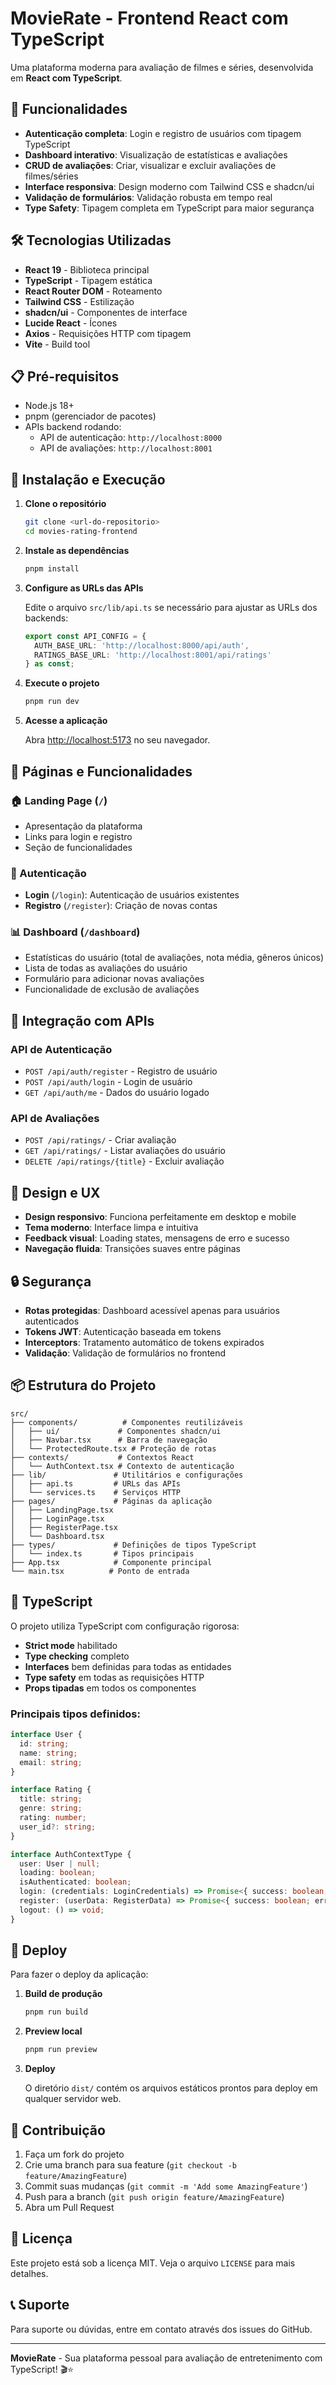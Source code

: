 # MovieRate - Frontend React com TypeScript

Uma plataforma moderna para avaliação de filmes e séries, desenvolvida em **React com TypeScript**.

## 🚀 Funcionalidades

- **Autenticação completa**: Login e registro de usuários com tipagem TypeScript
- **Dashboard interativo**: Visualização de estatísticas e avaliações
- **CRUD de avaliações**: Criar, visualizar e excluir avaliações de filmes/séries
- **Interface responsiva**: Design moderno com Tailwind CSS e shadcn/ui
- **Validação de formulários**: Validação robusta em tempo real
- **Type Safety**: Tipagem completa em TypeScript para maior segurança

## 🛠️ Tecnologias Utilizadas

- **React 19** - Biblioteca principal
- **TypeScript** - Tipagem estática
- **React Router DOM** - Roteamento
- **Tailwind CSS** - Estilização
- **shadcn/ui** - Componentes de interface
- **Lucide React** - Ícones
- **Axios** - Requisições HTTP com tipagem
- **Vite** - Build tool

## 📋 Pré-requisitos

- Node.js 18+
- pnpm (gerenciador de pacotes)
- APIs backend rodando:
  - API de autenticação: `http://localhost:8000`
  - API de avaliações: `http://localhost:8001`

## 🔧 Instalação e Execução

1. **Clone o repositório**
   ```bash
   git clone <url-do-repositorio>
   cd movies-rating-frontend
   ```

2. **Instale as dependências**
   ```bash
   pnpm install
   ```

3. **Configure as URLs das APIs**
   
   Edite o arquivo `src/lib/api.ts` se necessário para ajustar as URLs dos backends:
   ```typescript
   export const API_CONFIG = {
     AUTH_BASE_URL: 'http://localhost:8000/api/auth',
     RATINGS_BASE_URL: 'http://localhost:8001/api/ratings'
   } as const;
   ```

4. **Execute o projeto**
   ```bash
   pnpm run dev
   ```

5. **Acesse a aplicação**
   
   Abra [http://localhost:5173](http://localhost:5173) no seu navegador.

## 📱 Páginas e Funcionalidades

### 🏠 Landing Page (`/`)
- Apresentação da plataforma
- Links para login e registro
- Seção de funcionalidades

### 🔐 Autenticação
- **Login** (`/login`): Autenticação de usuários existentes
- **Registro** (`/register`): Criação de novas contas

### 📊 Dashboard (`/dashboard`)
- Estatísticas do usuário (total de avaliações, nota média, gêneros únicos)
- Lista de todas as avaliações do usuário
- Formulário para adicionar novas avaliações
- Funcionalidade de exclusão de avaliações

## 🔌 Integração com APIs

### API de Autenticação
- `POST /api/auth/register` - Registro de usuário
- `POST /api/auth/login` - Login de usuário
- `GET /api/auth/me` - Dados do usuário logado

### API de Avaliações
- `POST /api/ratings/` - Criar avaliação
- `GET /api/ratings/` - Listar avaliações do usuário
- `DELETE /api/ratings/{title}` - Excluir avaliação

## 🎨 Design e UX

- **Design responsivo**: Funciona perfeitamente em desktop e mobile
- **Tema moderno**: Interface limpa e intuitiva
- **Feedback visual**: Loading states, mensagens de erro e sucesso
- **Navegação fluida**: Transições suaves entre páginas

## 🔒 Segurança

- **Rotas protegidas**: Dashboard acessível apenas para usuários autenticados
- **Tokens JWT**: Autenticação baseada em tokens
- **Interceptors**: Tratamento automático de tokens expirados
- **Validação**: Validação de formulários no frontend

## 📦 Estrutura do Projeto

```
src/
├── components/          # Componentes reutilizáveis
│   ├── ui/             # Componentes shadcn/ui
│   ├── Navbar.tsx      # Barra de navegação
│   └── ProtectedRoute.tsx # Proteção de rotas
├── contexts/           # Contextos React
│   └── AuthContext.tsx # Contexto de autenticação
├── lib/               # Utilitários e configurações
│   ├── api.ts         # URLs das APIs
│   └── services.ts    # Serviços HTTP
├── pages/             # Páginas da aplicação
│   ├── LandingPage.tsx
│   ├── LoginPage.tsx
│   ├── RegisterPage.tsx
│   └── Dashboard.tsx
├── types/             # Definições de tipos TypeScript
│   └── index.ts       # Tipos principais
├── App.tsx            # Componente principal
└── main.tsx          # Ponto de entrada
```

## 🔧 TypeScript

O projeto utiliza TypeScript com configuração rigorosa:

- **Strict mode** habilitado
- **Type checking** completo
- **Interfaces** bem definidas para todas as entidades
- **Type safety** em todas as requisições HTTP
- **Props tipadas** em todos os componentes

### Principais tipos definidos:

```typescript
interface User {
  id: string;
  name: string;
  email: string;
}

interface Rating {
  title: string;
  genre: string;
  rating: number;
  user_id?: string;
}

interface AuthContextType {
  user: User | null;
  loading: boolean;
  isAuthenticated: boolean;
  login: (credentials: LoginCredentials) => Promise<{ success: boolean; error?: string }>;
  register: (userData: RegisterData) => Promise<{ success: boolean; error?: string }>;
  logout: () => void;
}
```

## 🚀 Deploy

Para fazer o deploy da aplicação:

1. **Build de produção**
   ```bash
   pnpm run build
   ```

2. **Preview local**
   ```bash
   pnpm run preview
   ```

3. **Deploy**
   
   O diretório `dist/` contém os arquivos estáticos prontos para deploy em qualquer servidor web.

## 🤝 Contribuição

1. Faça um fork do projeto
2. Crie uma branch para sua feature (`git checkout -b feature/AmazingFeature`)
3. Commit suas mudanças (`git commit -m 'Add some AmazingFeature'`)
4. Push para a branch (`git push origin feature/AmazingFeature`)
5. Abra um Pull Request

## 📄 Licença

Este projeto está sob a licença MIT. Veja o arquivo `LICENSE` para mais detalhes.

## 📞 Suporte

Para suporte ou dúvidas, entre em contato através dos issues do GitHub.

---

**MovieRate** - Sua plataforma pessoal para avaliação de entretenimento com TypeScript! 🎬⭐


